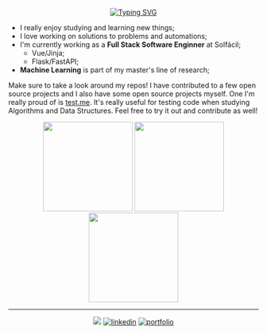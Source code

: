 <div align="center">

[![Typing SVG](https://readme-typing-svg.demolab.com?font=Croissant+One&size=30&duration=2500&pause=1000&color=00B569&center=true&vCenter=true&multiline=true&width=800&height=95&lines=%F0%9F%91%8BHi!+I%E2%80%99m+%40ArielMAJ+%F0%9F%98%8E;a+Full+Stack+Software+Enginner+%F0%9F%92%BB+at+Solf%C3%A1cil+%F0%9F%8C%9E)](https://git.io/typing-svg)

</div>

- I really enjoy studying and learning new things;
- I love working on solutions to problems and automations;
- I'm currently working as a **Full Stack Software Enginner** at Solfácil;
  - Vue/Jinja;
  - Flask/FastAPI;
- **Machine Learning** is part of my master's line of research;

Make sure to take a look around my repos! I have contributed to a few open source projects and I also have some open source projects myself.
One I'm really proud of is [test.me](https://github.com/ArielMAJ/test.me).
It's really useful for testing code when studying Algorithms and Data Structures.
Feel free to try it out and contribute as well!


<div align="center">
  <img height="180em" src="https://github-readme-stats-2yp3wzl04-arielmaj.vercel.app/api?username=ArielMAJ&show_icons=true&theme=dark&include_all_commits=true&count_private=true"/>
  
  <img height="180em" src="https://github-readme-stats.vercel.app/api/top-langs/?username=ArielMAJ&layout=compact&langs_count=10&theme=dark&hide=Jupyter%20Notebook"/>
    
  <img height="180em" src="https://github-readme-streak-stats.herokuapp.com?user=ArielMAJ&theme=dark&ring=3722DD"/>
    
</div>

<hr>

<div align="center">

  ![](https://komarev.com/ghpvc/?username=ArielMAJ&style=for-the-badge)
  [![linkedin](https://img.shields.io/badge/linkedin-0A66C2?style=for-the-badge&logo=linkedin&logoColor=white)](https://www.linkedin.com/in/arielalmeida/)
  [![portfolio](https://img.shields.io/badge/my_portfolio-000?style=for-the-badge&logo=react&logoColor=white&color=blue)](https://ariel.artadevs.tech/)
  
</div>
